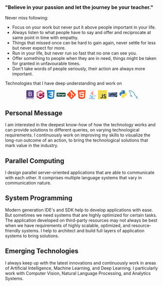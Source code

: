 ### "Believe in your passion and let the journey be your teacher."

Never miss following:
* Focus on your work but never put it above people important in your life.
* Always listen to what people have to say and offer and reciprocate at same point in time with empathy.
* Things that missed once can be hard to gain again, never settle for less but never expect for more.
* Run in your life, but never run so fast that no one can see you.
* Offer something to people when they are in need, things might be taken for granted in unfavourable times.
* Don't take words of people seriously, their action are always more important.

Technologies that I have deep understanding and work on

<div align="center">
<img src = 'https://github.com/jvnp/jvnp/blob/main/images/bootstrap.svg' width='30'/>
<img src = 'https://github.com/jvnp/jvnp/blob/main/images/cpp.svg' width='30'/>
<img src = 'https://github.com/jvnp/jvnp/blob/main/images/css.svg' width='30'/>
<img src = 'https://github.com/jvnp/jvnp/blob/main/images/django.svg' width='30'/>
<img src = 'https://github.com/jvnp/jvnp/blob/main/images/git.svg' width='30'/>
<img src = 'https://github.com/jvnp/jvnp/blob/main/images/html.svg' width='30'/>
<img src = 'https://github.com/jvnp/jvnp/blob/main/images/java.svg' width='30'/>
<img src = 'https://github.com/jvnp/jvnp/blob/main/images/js.svg' width='30'/>
<img src = 'https://github.com/jvnp/jvnp/blob/main/images/php.svg' width='30'/>
<img src = 'https://github.com/jvnp/jvnp/blob/main/images/python.svg' width='30'/>
<img src = 'https://github.com/jvnp/jvnp/blob/main/images/sql.svg' width='30'/>
</div>

## Personal Message
I am interested in the deepest know-how of how the technology works and can provide solutions to different queries, on varying technological requirements. I continuously work on improving my skills to visualize the long-run outcome of an action, to bring the technological solutions that mark value in the industry.

## Parallel Computing
I design parallel server-oriented applications that are able to communicate with each other. It comprises multiple language systems that vary in communication nature.

## System Programming
Modern generation IDE's and SDK help to develop applications with ease. But sometimes we need systems that are highly optimized for certain tasks. The application developed on third-party resources may not always be best when we have requirements of highly scalable, optimized, and resource-friendly systems. I help to architect and build full layers of application systems to bring solutions.

## Emerging Technologies
I always keep up with the latest innovations and continuously work in areas of Artificial Intelligence, Machine Learning, and Deep Learning. I particularly work with Computer Vision, Natural Language Processing, and Analytics Systems.

<!--
**jvnp/jvnp** is a ✨ _special_ ✨ repository because its `README.md` (this file) appears on your GitHub profile.

Here are some ideas to get you started:

- 🔭 I’m currently working on ...
- 🌱 I’m currently learning ...
- 👯 I’m looking to collaborate on ...
- 🤔 I’m looking for help with ...
- 💬 Ask me about ...
- 📫 How to reach me: ...
- 😄 Pronouns: ...
- ⚡ Fun fact: ...
-->
